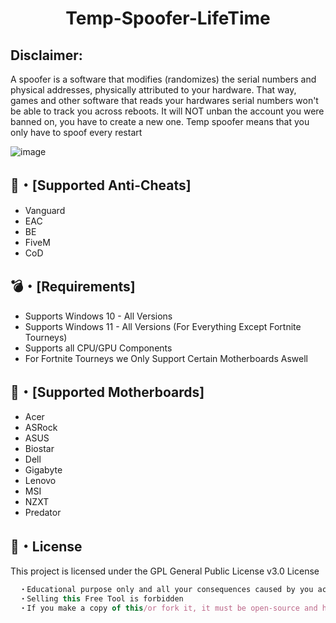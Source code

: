 <h1 align="center">
  Temp-Spoofer-LifeTime
</h1>

## Disclaimer:
A spoofer is a software that modifies (randomizes) the serial numbers and physical addresses, physically attributed to your hardware. That way, games and other software that reads your hardwares serial numbers won't be able to track you across reboots.
It will NOT unban the account you were banned on, you have to create a new one.
Temp spoofer means that you only have to spoof every restart

![image](https://github.com/ram4navar0/Temp-Spoofer-LifeTime/assets/157205486/c34f1589-51ad-488a-855e-14810607c6a4)


## 💎・[Supported Anti-Cheats]
- Vanguard
- EAC
- BE
- FiveM
- CoD

## 💣・[Requirements] 
- Supports Windows 10 - All Versions
- Supports Windows 11 - All Versions (For Everything Except Fortnite Tourneys)
- Supports all CPU/GPU Components
- For Fortnite Tourneys we Only Support Certain Motherboards Aswell

## 👑・[Supported Motherboards] 
- Acer
- ASRock
- ASUS
- Biostar
- Dell
- Gigabyte
- Lenovo
- MSI
- NZXT
- Predator

## 📄・License

This project is licensed under the GPL General Public License v3.0 License
```js
  ・Educational purpose only and all your consequences caused by you actions is your responsibility
  ・Selling this Free Tool is forbidden
  ・If you make a copy of this/or fork it, it must be open-source and have credits linking to this repo
```

